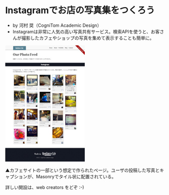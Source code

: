 Instagramでお店の写真集をつくろう
=======
* by 河村 奨（CogniTom Academic Design）
* Instagramは非常に人気の高い写真共有サービス。検索APIを使うと、お客さんが撮影したカフェやショップの写真を集めて表示することも簡単に。

<img src="css/images/OSSCafe-Photo-Feed.png" width="50%" />

▲カフェサイトの一部という想定で作られたページ。ユーザの投稿した写真とキャプションが、Masonryでタイル状に配置されている。

詳しい開設は、web creators をどぞ :-)